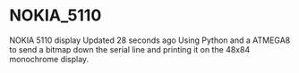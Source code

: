 # NOKIA_5110
NOKIA 5110 display  Updated 28 seconds ago Using Python and a ATMEGA8 to send a bitmap down the serial line and printing it on the 48x84 monochrome display.
